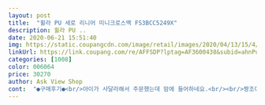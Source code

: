 ```yaml
---
layout: post 
title:  "휠라 PU 세로 리니어 미니크로스백 FS3BCC5249X" 
description: 휠라 PU ..
date: 2020-06-21 15:51:40 
img: https://static.coupangcdn.com/image/retail/images/2020/04/13/15/4/0796e9c7-8b7e-4ae6-af6d-09d92db1c24a.jpg 
linkUrl: https://link.coupang.com/re/AFFSDP?lptag=AF3600438&subid=ahnPublicAsk&pageKey=1464673122&itemId=2519044394&vendorItemId=70506020743&traceid=V0-113-822cf8f096cc4de1 
categories: [1008] 
color: 006064 
price: 30270 
author: Ask View Shop 
cont:  "●구매후기●<br/>아이가 사달라해서 주문했는데 맘에 들어하네요.<br/><br/>짱조아요<br/>캠핑때 쓸려고 샀는데 딱좋아요<br/>" 
---
```

